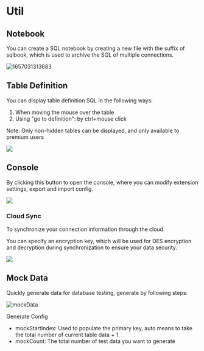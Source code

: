 # Util

## Notebook

You can create a SQL notebook by creating a new file with the suffix of sqlbook, which is used to archive the SQL of multiple connections.

![1657031313683](https://doc.database-client.com/image/util/1657031313683.png)

## Table Definition

You can display table definition SQL in the following ways:

1. When moving the mouse over the table
2. Using "go to definition": by ctrl+mouse click

Note: Only non-hidden tables can be displayed, and only available to premium users

![](https://doc.database-client.com/image/sql/1647176834109.png)

## Console

By clicking this button to open the console, where you can modify extension settings, export and import config.

![](https://doc.database-client.com/image/console/1646791881361.png)

### Cloud Sync

To synchronize your connection information through the cloud.

You can specify an encryption key, which will be used for DES encryption and decryption during synchronization to ensure your data security.

![](https://doc.database-client.com/image/console/1646792025769.jpg)

## Mock Data

Quickly generate data for database testing, generate by following steps:

![mockData](https://doc.database-client.com/image/minor/mockData.jpg)

Generate Config

- mockStartIndex: Used to populate the primary key, auto means to take the total number of current table data + 1.
- mockCount: The total number of test data you want to generate
